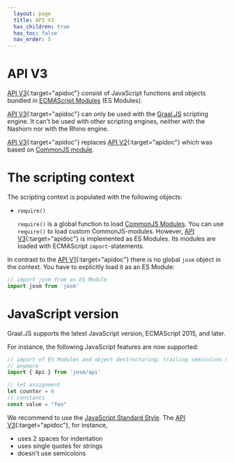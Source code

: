 ```yaml
---
  layout: page
  title: API V3
  has_children: true
  has_toc: false
  nav_order: 5
---
```


# API V3

[API V3]{:target="apidoc"} consist of JavaScript functions and objects bundled in [ECMAScript Modules][es-modules-spec] (ES Modules).

[API V3]{:target="apidoc"} can only be used with the [Graal.JS][Graal.JS] scripting engine.
It can't be used with other scripting engines, neither with the Nashorn nor with the Rhino engine.

[API V3]{:target="apidoc"} replaces [API V2]{:target="apidoc"} which was based on [CommonJS module].

# The scripting context

The scripting context is populated with the following objects:

* <code class="inline">require()</code>

  <code class="inline">require()</code> is a global function to load [CommonJS Modules][CommonJS Module]. You can use 
  <code class="inline">require()</code> to load custom CommonJS-modules. However, [API V3]{:target="apidoc"} is 
  implemented as ES Modules. Its modules are loaded with ECMAScript <code class="inline">import</code>-statements.

In contrast to the [API V1]{:target="apidoc"} there is no global <code class="inline">josm</code> object in the context. You
have to explicitly load it as an ES Module:

```js
// import josm from an ES Module
import josm from 'josm'
```

# JavaScript version

Graal.JS supports the latest JavaScript version, ECMAScript 2015, and later.

For instance, the following JavaScript features are now supported:

```js
// import of ES Modules and object destructuring; trailing semicolons not necessary
// anymore
import { Api } from 'josm/api'

// let assignment
let counter = 0
// constants
const value = "foo"
```

We recommend to use the [JavaScript Standard Style](https://standardjs.com/). The [API V3]{:target="apidoc"}, for instance,

* uses 2 spaces for indentation
* uses single quotes for strings
* doesn't use semicolons


[es-modules-spec]: https://262.ecma-international.org/6.0/#sec-modules
[CommonJS module]: http://www.commonjs.org/specs/modules/1.0/
[josm]: ../api/v2/module-josm.html
[Graal.JS]: https://github.com/graalvm/graaljs
[API V3]: ../../api/v3/module-josm.html
[API V2]: ../../api/v2/module-josm.html
[API V1]: ../../api/v1/module-josm.html